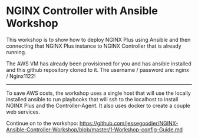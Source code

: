 # NGINX Controller with Ansible Workshop

This workshop is to show how to deploy NGINX Plus using Ansible and then connecting that NGINX Plus instance to NGINX Controller that is already running.

The AWS VM has already been provisioned for you and has ansible installed and this github repository cloned to it.
The username / password are: nginx / Nginx1122!

------------

To save AWS costs, the workshop uses a single host that will use the locally installed ansible to run playbooks that will ssh to the localhost to install NGINX Plus and the Controller-Agent. It also uses docker to create a couple web services. 

Continue on to the workshpo:
<https://github.com/jessegoodier/NGINX-Ansible-Controller-Workshop/blob/master/1-Workshop-config-Guide.md>